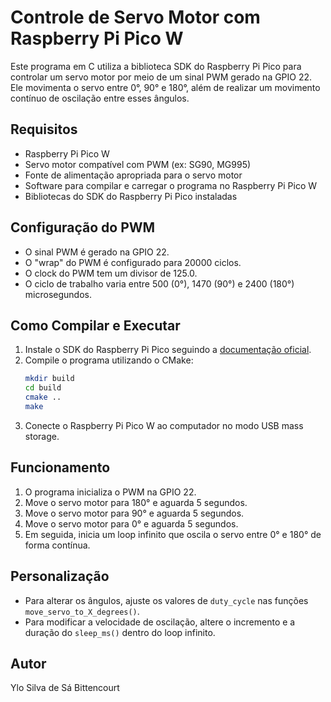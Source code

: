 # Controle de Servo Motor com Raspberry Pi Pico W

Este programa em C utiliza a biblioteca SDK do Raspberry Pi Pico para controlar um servo motor por meio de um sinal PWM gerado na GPIO 22. Ele movimenta o servo entre 0°, 90° e 180°, além de realizar um movimento contínuo de oscilação entre esses ângulos.

## Requisitos

- Raspberry Pi Pico W
- Servo motor compatível com PWM (ex: SG90, MG995)
- Fonte de alimentação apropriada para o servo motor
- Software para compilar e carregar o programa no Raspberry Pi Pico W
- Bibliotecas do SDK do Raspberry Pi Pico instaladas

## Configuração do PWM

- O sinal PWM é gerado na GPIO 22.
- O "wrap" do PWM é configurado para 20000 ciclos.
- O clock do PWM tem um divisor de 125.0.
- O ciclo de trabalho varia entre 500 (0°), 1470 (90°) e 2400 (180°) microsegundos.

## Como Compilar e Executar

1. Instale o SDK do Raspberry Pi Pico seguindo a [documentação oficial](https://www.raspberrypi.com/documentation/microcontrollers/).
2. Compile o programa utilizando o CMake:
   ```sh
   mkdir build
   cd build
   cmake ..
   make
   ```
3. Conecte o Raspberry Pi Pico W ao computador no modo USB mass storage.

## Funcionamento

1. O programa inicializa o PWM na GPIO 22.
2. Move o servo motor para 180° e aguarda 5 segundos.
3. Move o servo motor para 90° e aguarda 5 segundos.
4. Move o servo motor para 0° e aguarda 5 segundos.
5. Em seguida, inicia um loop infinito que oscila o servo entre 0° e 180° de forma contínua.

## Personalização

- Para alterar os ângulos, ajuste os valores de `duty_cycle` nas funções `move_servo_to_X_degrees()`.
- Para modificar a velocidade de oscilação, altere o incremento e a duração do `sleep_ms()` dentro do loop infinito.

## Autor
Ylo Silva de Sá Bittencourt

